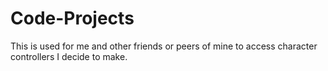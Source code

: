# Code-Projects
This is used for me and other friends or peers of mine to access character controllers I decide to make.
